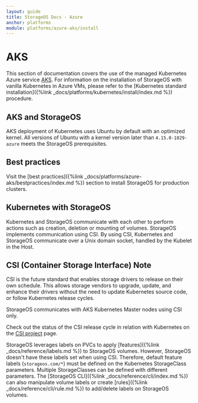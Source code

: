 ```yaml
---
layout: guide
title: StorageOS Docs - Azure
anchor: platforms
module: platforms/azure-aks/install
---
```


# AKS

This section of documentation covers the use of the managed Kubernetes Azure
service [AKS](https://azure.microsoft.com/en-gb/services/kubernetes-service/).
For information on the installation of StorageOS with vanilla Kubernetes in Azure
VMs, please refer to the [Kubernetes standard installation]({%link
_docs/platforms/kubernetes/install/index.md %}) procedure.


## AKS and StorageOS

AKS deployment of Kubernetes uses Ubuntu by default with an optimized kernel.
All versions of Ubuntu with a kernel version later than `4.15.0-1029-azure`
meets the StorageOS prerequisites.

## Best practices

Visit the [best practices]({%link
_docs/platforms/azure-aks/bestpractices/index.md %}) section to install
StorageOS for production clusters.

## Kubernetes with StorageOS

Kubernetes and StorageOS communicate with each other to perform actions such as
creation, deletion or mounting of volumes. StorageOS implements communication 
using CSI. By using CSI, Kubernetes and StorageOS communicate over a Unix domain
socket, handled by the Kubelet in the Host.

## CSI (Container Storage Interface) Note

CSI is the future standard that enables storage drivers to release on their own
schedule. This allows storage vendors to upgrade, update, and enhance their drivers 
without the need to update Kubernetes source code, or follow Kubernetes release
cycles.

StorageOS communicates with AKS Kubernetes Master nodes using CSI only.

Check out the status of the CSI release cycle in relation with Kubernetes on
the [CSI project](https://kubernetes-csi.github.io/docs/) page.

StorageOS leverages labels on PVCs to apply [features]({%link
_docs/reference/labels.md %}) to StorageOS volumes. However, StorageOS doesn't
have these labels set when using CSI. Therefore, default feature labels
(`storageos.com/*`) must be defined on the Kubernetes StorageClass parameters.
Multiple StorageClasses can be defined with different parameters. The
[StorageOS CLI]({%link _docs/reference/cli/index.md %}) can also manipulate
volume labels or create [rules]({%link _docs/reference/cli/rule.md %}) to
add/delete labels on StorageOS volumes.

